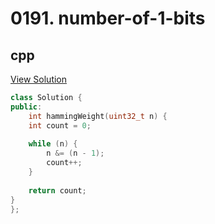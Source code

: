 # 0191. number-of-1-bits

## cpp

[View Solution](0191-number-of-1-bits.cpp)


```cpp
class Solution {
public:
    int hammingWeight(uint32_t n) {
    int count = 0;
    
    while (n) {
        n &= (n - 1);
        count++;
    }
    
    return count;
}
};
```
